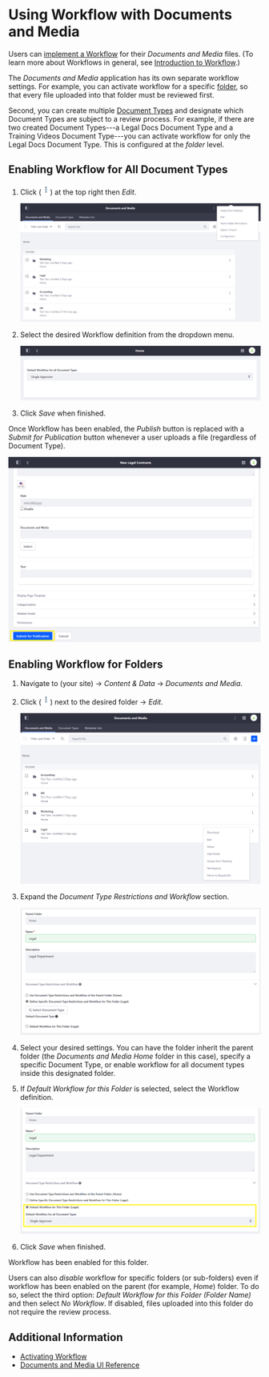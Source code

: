 # Using Workflow with Documents and Media

Users can [implement a Workflow](../../../process-automation/workflow/user-guide/activating-workflow.md) for their _Documents and Media_ files. (To learn more about Workflows in general, see [Introduction to Workflow](../../../process-automation/workflow/user-guide/introduction-to-workflow.md).)

The _Documents and Media_ application has its own separate workflow settings. For example, you can activate workflow for a specific [folder](../uploading-and-managing/creating-folders.md), so that every file uploaded into that folder must be reviewed first.

Second, you can create multiple [Document Types](../uploading-and-managing/managing-metadata/defining-document-types.md) and designate which Document Types are subject to a review process. For example, if there are two created Document Types---a Legal Docs Document Type and a Training Videos Document Type---you can activate workflow for only the Legal Docs Document Type. This is configured at the _folder_ level.

## Enabling Workflow for All Document Types

1. Click (![Actions icon](../../../images/icon-actions.png)) at the top right then _Edit_.

    ![Click Edit to access the Options settings.](./using-workflow-with-documents-and-media/images/05.png)

1. Select the desired Workflow definition from the dropdown menu.

    ![Select a Workflow definition.](./using-workflow-with-documents-and-media/images/06.png)

1. Click _Save_ when finished.

Once Workflow has been enabled, the _Publish_ button is replaced with a _Submit for Publication_ button whenever a user uploads a file (regardless of Document Type).

![Expand to view the Document Type Restrictions and Workflow radio buttons.](./using-workflow-with-documents-and-media/images/04.png)

## Enabling Workflow for Folders

1. Navigate to (your site) &rarr; _Content & Data_ &rarr; _Documents and Media_.
1. Click (![Actions icon](../../../images/icon-actions.png)) next to the desired folder &rarr; _Edit_.

    ![Click Edit to access the folder's Workflow settings.](./using-workflow-with-documents-and-media/images/01.png)

1. Expand the _Document Type Restrictions and Workflow_ section.

    ![Expand to view the Document Type Restrictions and Workflow radio buttons.](./using-workflow-with-documents-and-media/images/02.png)

1. Select your desired settings. You can have the folder inherit the parent folder (the _Documents and Media Home_ folder in this case), specify a specific Document Type, or enable workflow for all document types inside this designated folder.
1. If _Default Workflow for this Folder_ is selected, select the Workflow definition.

    ![Expand to view the Document Type Restrictions and Workflow radio buttons.](./using-workflow-with-documents-and-media/images/03.png)

1. Click _Save_ when finished.

Workflow has been enabled for this folder.

Users can also _disable_ workflow for specific folders (or sub-folders) even if workflow has been enabled on the parent (for example, _Home_) folder. To do so, select the third option: _Default Workflow for this Folder (Folder Name)_ and then select _No Workflow_. If disabled, files uploaded into this folder do not require the review process.

## Additional Information

-   [Activating Workflow](../../../process-automation/workflow/user-guide/activating-workflow.md)
-   [Documents and Media UI Reference](../documents-and-media-ui-reference.md)

